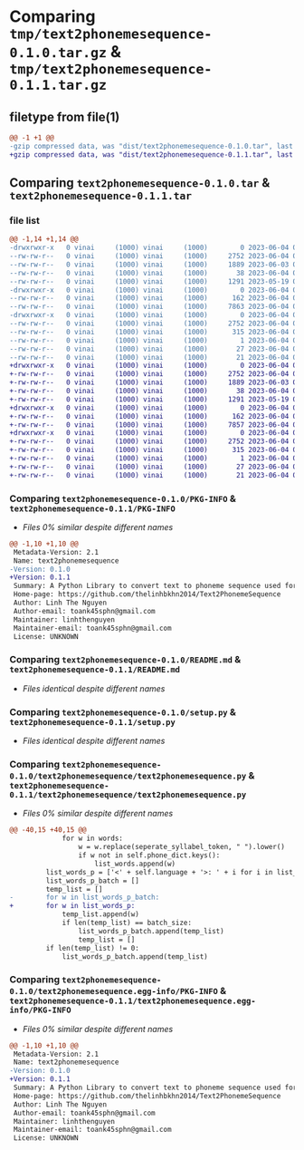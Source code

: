 # Comparing `tmp/text2phonemesequence-0.1.0.tar.gz` & `tmp/text2phonemesequence-0.1.1.tar.gz`

## filetype from file(1)

```diff
@@ -1 +1 @@
-gzip compressed data, was "dist/text2phonemesequence-0.1.0.tar", last modified: Sun Jun  4 02:47:23 2023, max compression
+gzip compressed data, was "dist/text2phonemesequence-0.1.1.tar", last modified: Sun Jun  4 02:53:55 2023, max compression
```

## Comparing `text2phonemesequence-0.1.0.tar` & `text2phonemesequence-0.1.1.tar`

### file list

```diff
@@ -1,14 +1,14 @@
-drwxrwxr-x   0 vinai     (1000) vinai     (1000)        0 2023-06-04 02:47:23.000000 text2phonemesequence-0.1.0/
--rw-rw-r--   0 vinai     (1000) vinai     (1000)     2752 2023-06-04 02:47:23.000000 text2phonemesequence-0.1.0/PKG-INFO
--rw-rw-r--   0 vinai     (1000) vinai     (1000)     1889 2023-06-03 08:29:56.000000 text2phonemesequence-0.1.0/README.md
--rw-rw-r--   0 vinai     (1000) vinai     (1000)       38 2023-06-04 02:47:23.000000 text2phonemesequence-0.1.0/setup.cfg
--rw-rw-r--   0 vinai     (1000) vinai     (1000)     1291 2023-05-19 08:19:14.000000 text2phonemesequence-0.1.0/setup.py
-drwxrwxr-x   0 vinai     (1000) vinai     (1000)        0 2023-06-04 02:47:23.000000 text2phonemesequence-0.1.0/text2phonemesequence/
--rw-rw-r--   0 vinai     (1000) vinai     (1000)      162 2023-06-04 02:47:20.000000 text2phonemesequence-0.1.0/text2phonemesequence/__init__.py
--rw-rw-r--   0 vinai     (1000) vinai     (1000)     7863 2023-06-04 02:46:39.000000 text2phonemesequence-0.1.0/text2phonemesequence/text2phonemesequence.py
-drwxrwxr-x   0 vinai     (1000) vinai     (1000)        0 2023-06-04 02:47:23.000000 text2phonemesequence-0.1.0/text2phonemesequence.egg-info/
--rw-rw-r--   0 vinai     (1000) vinai     (1000)     2752 2023-06-04 02:47:23.000000 text2phonemesequence-0.1.0/text2phonemesequence.egg-info/PKG-INFO
--rw-rw-r--   0 vinai     (1000) vinai     (1000)      315 2023-06-04 02:47:23.000000 text2phonemesequence-0.1.0/text2phonemesequence.egg-info/SOURCES.txt
--rw-rw-r--   0 vinai     (1000) vinai     (1000)        1 2023-06-04 02:47:23.000000 text2phonemesequence-0.1.0/text2phonemesequence.egg-info/dependency_links.txt
--rw-rw-r--   0 vinai     (1000) vinai     (1000)       27 2023-06-04 02:47:23.000000 text2phonemesequence-0.1.0/text2phonemesequence.egg-info/requires.txt
--rw-rw-r--   0 vinai     (1000) vinai     (1000)       21 2023-06-04 02:47:23.000000 text2phonemesequence-0.1.0/text2phonemesequence.egg-info/top_level.txt
+drwxrwxr-x   0 vinai     (1000) vinai     (1000)        0 2023-06-04 02:53:55.000000 text2phonemesequence-0.1.1/
+-rw-rw-r--   0 vinai     (1000) vinai     (1000)     2752 2023-06-04 02:53:55.000000 text2phonemesequence-0.1.1/PKG-INFO
+-rw-rw-r--   0 vinai     (1000) vinai     (1000)     1889 2023-06-03 08:29:56.000000 text2phonemesequence-0.1.1/README.md
+-rw-rw-r--   0 vinai     (1000) vinai     (1000)       38 2023-06-04 02:53:55.000000 text2phonemesequence-0.1.1/setup.cfg
+-rw-rw-r--   0 vinai     (1000) vinai     (1000)     1291 2023-05-19 08:19:14.000000 text2phonemesequence-0.1.1/setup.py
+drwxrwxr-x   0 vinai     (1000) vinai     (1000)        0 2023-06-04 02:53:55.000000 text2phonemesequence-0.1.1/text2phonemesequence/
+-rw-rw-r--   0 vinai     (1000) vinai     (1000)      162 2023-06-04 02:49:40.000000 text2phonemesequence-0.1.1/text2phonemesequence/__init__.py
+-rw-rw-r--   0 vinai     (1000) vinai     (1000)     7857 2023-06-04 02:53:33.000000 text2phonemesequence-0.1.1/text2phonemesequence/text2phonemesequence.py
+drwxrwxr-x   0 vinai     (1000) vinai     (1000)        0 2023-06-04 02:53:55.000000 text2phonemesequence-0.1.1/text2phonemesequence.egg-info/
+-rw-rw-r--   0 vinai     (1000) vinai     (1000)     2752 2023-06-04 02:53:54.000000 text2phonemesequence-0.1.1/text2phonemesequence.egg-info/PKG-INFO
+-rw-rw-r--   0 vinai     (1000) vinai     (1000)      315 2023-06-04 02:53:55.000000 text2phonemesequence-0.1.1/text2phonemesequence.egg-info/SOURCES.txt
+-rw-rw-r--   0 vinai     (1000) vinai     (1000)        1 2023-06-04 02:53:54.000000 text2phonemesequence-0.1.1/text2phonemesequence.egg-info/dependency_links.txt
+-rw-rw-r--   0 vinai     (1000) vinai     (1000)       27 2023-06-04 02:53:55.000000 text2phonemesequence-0.1.1/text2phonemesequence.egg-info/requires.txt
+-rw-rw-r--   0 vinai     (1000) vinai     (1000)       21 2023-06-04 02:53:55.000000 text2phonemesequence-0.1.1/text2phonemesequence.egg-info/top_level.txt
```

### Comparing `text2phonemesequence-0.1.0/PKG-INFO` & `text2phonemesequence-0.1.1/PKG-INFO`

 * *Files 0% similar despite different names*

```diff
@@ -1,10 +1,10 @@
 Metadata-Version: 2.1
 Name: text2phonemesequence
-Version: 0.1.0
+Version: 0.1.1
 Summary: A Python Library to convert text to phoneme sequence used for XPhoneBERT
 Home-page: https://github.com/thelinhbkhn2014/Text2PhonemeSequence
 Author: Linh The Nguyen
 Author-email: toank45sphn@gmail.com
 Maintainer: linhthenguyen
 Maintainer-email: toank45sphn@gmail.com
 License: UNKNOWN
```

### Comparing `text2phonemesequence-0.1.0/README.md` & `text2phonemesequence-0.1.1/README.md`

 * *Files identical despite different names*

### Comparing `text2phonemesequence-0.1.0/setup.py` & `text2phonemesequence-0.1.1/setup.py`

 * *Files identical despite different names*

### Comparing `text2phonemesequence-0.1.0/text2phonemesequence/text2phonemesequence.py` & `text2phonemesequence-0.1.1/text2phonemesequence/text2phonemesequence.py`

 * *Files 0% similar despite different names*

```diff
@@ -40,15 +40,15 @@
             for w in words:
                 w = w.replace(seperate_syllabel_token, " ").lower()
                 if w not in self.phone_dict.keys():
                     list_words.append(w)
         list_words_p = ['<' + self.language + '>: ' + i for i in list_words]
         list_words_p_batch = []
         temp_list = []
-        for w in list_words_p_batch:
+        for w in list_words_p:
             temp_list.append(w)
             if len(temp_list) == batch_size:
                 list_words_p_batch.append(temp_list)
                 temp_list = []
         if len(temp_list) != 0:
             list_words_p_batch.append(temp_list)
```

### Comparing `text2phonemesequence-0.1.0/text2phonemesequence.egg-info/PKG-INFO` & `text2phonemesequence-0.1.1/text2phonemesequence.egg-info/PKG-INFO`

 * *Files 0% similar despite different names*

```diff
@@ -1,10 +1,10 @@
 Metadata-Version: 2.1
 Name: text2phonemesequence
-Version: 0.1.0
+Version: 0.1.1
 Summary: A Python Library to convert text to phoneme sequence used for XPhoneBERT
 Home-page: https://github.com/thelinhbkhn2014/Text2PhonemeSequence
 Author: Linh The Nguyen
 Author-email: toank45sphn@gmail.com
 Maintainer: linhthenguyen
 Maintainer-email: toank45sphn@gmail.com
 License: UNKNOWN
```


